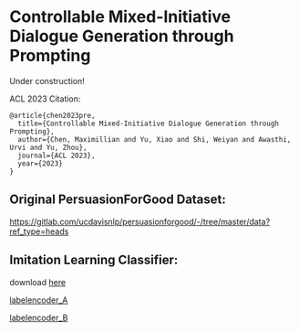# Controllable Mixed-Initiative Dialogue Generation through Prompting
Under construction!

ACL 2023 Citation:

```
@article{chen2023pre,
  title={Controllable Mixed-Initiative Dialogue Generation through Prompting},
  author={Chen, Maximillian and Yu, Xiao and Shi, Weiyan and Awasthi, Urvi and Yu, Zhou},
  journal={ACL 2023},
  year={2023}
}
```

## Original PersuasionForGood Dataset: 

https://gitlab.com/ucdavisnlp/persuasionforgood/-/tree/master/data?ref_type=heads


## Imitation Learning Classifier:

download [here](https://drive.google.com/file/d/1kLuLme1fS8hTphf-ebgfPCRKHovSX_zc/view?usp=sharing)

[labelencoder_A](https://drive.google.com/file/d/1tb2MnbZVx7gbWgStxUNQLJvEjyHbb8l7/view?usp=sharing)

[labelencoder_B](https://drive.google.com/file/d/1lnyGEOAgWVHH3-NYl7S3ppcOJExVIVpZ/view?usp=sharing)